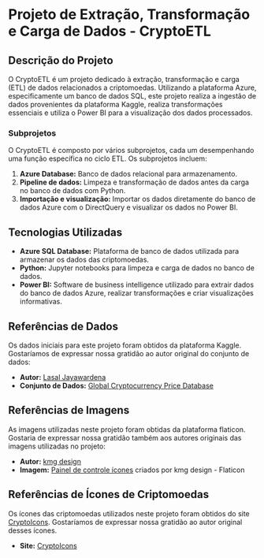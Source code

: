 # Projeto de Extração, Transformação e Carga de Dados - CryptoETL

## Descrição do Projeto

O CryptoETL é um projeto dedicado à extração, transformação e carga (ETL) de dados relacionados a criptomoedas. Utilizando a plataforma Azure, especificamente um banco de dados SQL, este projeto realiza a ingestão de dados provenientes da plataforma Kaggle, realiza transformações essenciais e utiliza o Power BI para a visualização dos dados processados.

### Subprojetos

O CryptoETL é composto por vários subprojetos, cada um desempenhando uma função específica no ciclo ETL. Os subprojetos incluem:

1. **Azure Database:** Banco de dados relacional para armazenamento.
2. **Pipeline de dados:** Limpeza e transformação de dados antes da carga no banco de dados com Python.
3. **Importação e visualização:** Importar os dados diretamente do banco de dados Azure com o DirectQuery e visualizar os dados no Power BI.

## Tecnologias Utilizadas

- **Azure SQL Database:** Plataforma de banco de dados utilizada para armazenar os dados das criptomoedas.
- **Python:** Jupyter notebooks para limpeza e carga de dados no banco de dados.
- **Power BI:** Software de business intelligence utilizado para extrair dados do banco de dados Azure, realizar transformações e criar visualizações informativas.

## Referências de Dados

Os dados iniciais para este projeto foram obtidos da plataforma Kaggle. Gostaríamos de expressar nossa gratidão ao autor original do conjunto de dados:

- **Autor:** [Lasal Jayawardena](https://www.kaggle.com/datasets/lasaljaywardena)
- **Conjunto de Dados:** [Global Cryptocurrency Price Database](https://www.kaggle.com/datasets/lasaljaywardena/global-cryptocurrency-price-database/data)

## Referências de Imagens

As imagens utilizadas neste projeto foram obtidas da plataforma flaticon. Gostaria de expressar nossa gratidão também aos autores originais das imagens utilizadas no projeto:

- **Autor:** [kmg design](https://www.flaticon.com/br/autores/kmg-design)
- **Imagem:** [Painel de controle ícones](https://www.flaticon.com/br/icones-gratis/painel-de-controle) criados por kmg design - Flaticon

## Referências de Ícones de Criptomoedas

Os ícones das criptomoedas utilizados neste projeto foram obtidos do site [CryptoIcons](http://cryptoicons.co/). Gostaríamos de expressar nossa gratidão ao autor original desses ícones.

- **Site:** [CryptoIcons](http://cryptoicons.co/)

